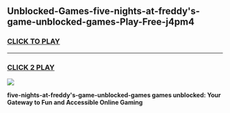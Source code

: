 
## Unblocked-Games-five-nights-at-freddy's-game-unblocked-games-Play-Free-j4pm4
<h3>
<a href="https://premium76.site?title=five-nights-at-freddy's-game-unblocked-games&ref=10A">CLICK TO PLAY</a></h3>
<hr>

<h3>
<a href="https://premium76.site?title=five-nights-at-freddy's-game-unblocked-games&ref=10A">CLICK 2 PLAY</a>
  
</h3>

<a href="https://premium76.site?title=five-nights-at-freddy's-game-unblocked-games&ref=10A"><img src="https://clearcache.store/games.png"></a>


**five-nights-at-freddy's-game-unblocked-games games unblocked: Your Gateway to Fun and Accessible Online Gaming**
